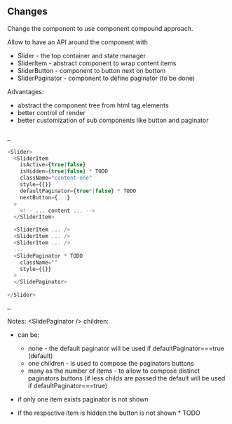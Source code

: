 
## Changes 

Change the component to use component compound approach.

Allow to have an API around the component with

* Slider - the top container and state manager
* SliderItem - abstract component to wrap content items
* SliderButton - component to button next on bottom
* SliderPaginator - component to define paginator (to be done)

Advantages:

* abstract the component tree from html tag elements
* better control of render
* better customization of sub components like button and paginator 

```javascript

…

<Slider>
  <SliderItem 
    isActive={true|false}
    isHidden={true|false} * TODO
    className="content-one" 
    style={{}} 
    defaultPaginator={true*|false} * TODO
    nextButton={...}
  >
    <!-- ... content ... -->
  </SliderItem>

  <SliderItem ... />
  <SliderItem ... />
  <SliderItem ... />
  ...
  <SlidePaginator * TODO
    className="" 
    style={{}}
  >
  </SlidePaginator>
  
</Slider>

…

```

Notes: <SlidePaginator /\> children:

* can be:
  * none - the default paginator will be used if defaultPaginator===true (default)
  * one children - is used to compose the paginators buttons
  * many as the number of items - to allow to compose distinct paginators buttons (if less childs are passed the default will be used if defaultPaginator===true)

* if only one item exists paginator is not shown
* if the respective item is hidden the button is not shown * TODO

